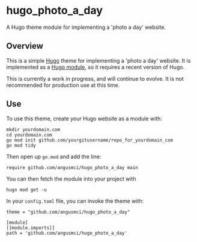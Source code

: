 # hugo_photo_a_day

A Hugo theme module for implementing a 'photo a day' website.

## Overview

This is a simple [Hugo](https://gohugo.io/) theme for implementing a 'photo a day' website. It is implemented as a [Hugo module](https://gohugo.io/hugo-modules/), so it requires a recent version of Hugo.

This is currently a work in progress, and will continue to evolve. It is not recommended for production use at this time.

## Use

To use this theme, create your Hugo website as a module with:

    mkdir yourdomain.com
    cd yourdomain.com
    go mod init github.com/yourgitusername/repo_for_yourdomain_com
    go mod tidy
  
Then open up `go.mod` and add the line:

    require github.com/angusmci/hugo_photo_a_day main
  
You can then fetch the module into your project with

    hugo mod get -u
  
In your `config.toml` file, you can invoke the theme with:

    theme = "github.com/angusmci/hugo_photo_a_day"

    [module]
    [[module.imports]]
    path = 'github.com/angusmci/hugo_photo_a_day'



